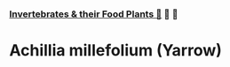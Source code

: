 ### [Invertebrates & their Food Plants 🏡](https://notes.grwd.uk/inverts/) 🐛 🌱

# Achillia millefolium (Yarrow)


